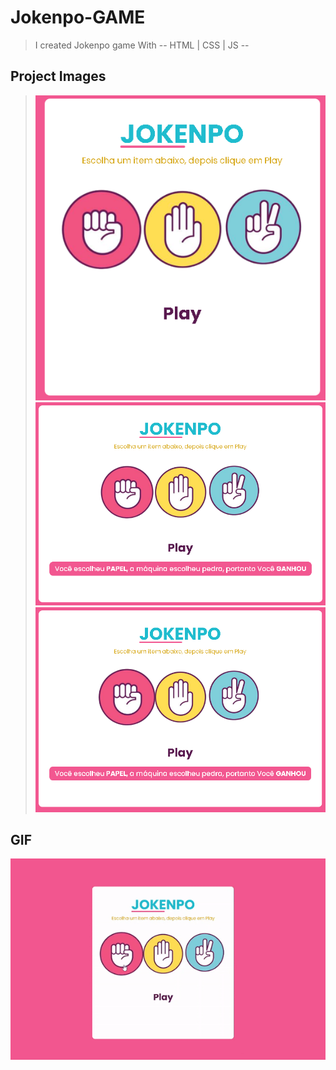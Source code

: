 # Jokenpo-GAME
 >I created Jokenpo game With -- HTML | CSS | JS --
## Project Images
> ![Project Image](img1.png)
> ![Result](img2.png)
> ![Hover Effect](img3.png)
## GIF 
![Gif Project](gifProject.gif)
